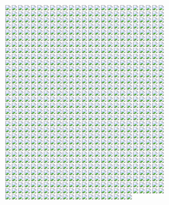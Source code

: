 ![](新建文件夹/游戏引擎架构_001.jpg)
![](新建文件夹/游戏引擎架构_002.jpg)
![](新建文件夹/游戏引擎架构_003.jpg)
![](新建文件夹/游戏引擎架构_004.jpg)
![](新建文件夹/游戏引擎架构_005.jpg)
![](新建文件夹/游戏引擎架构_006.jpg)
![](新建文件夹/游戏引擎架构_007.jpg)
![](新建文件夹/游戏引擎架构_008.jpg)
![](新建文件夹/游戏引擎架构_009.jpg)
![](新建文件夹/游戏引擎架构_010.jpg)
![](新建文件夹/游戏引擎架构_011.jpg)
![](新建文件夹/游戏引擎架构_012.jpg)
![](新建文件夹/游戏引擎架构_013.jpg)
![](新建文件夹/游戏引擎架构_014.jpg)
![](新建文件夹/游戏引擎架构_015.jpg)
![](新建文件夹/游戏引擎架构_016.jpg)
![](新建文件夹/游戏引擎架构_017.jpg)
![](新建文件夹/游戏引擎架构_018.jpg)
![](新建文件夹/游戏引擎架构_019.jpg)
![](新建文件夹/游戏引擎架构_020.jpg)
![](新建文件夹/游戏引擎架构_021.jpg)
![](新建文件夹/游戏引擎架构_022.jpg)
![](新建文件夹/游戏引擎架构_023.jpg)
![](新建文件夹/游戏引擎架构_024.jpg)
![](新建文件夹/游戏引擎架构_025.jpg)
![](新建文件夹/游戏引擎架构_026.jpg)
![](新建文件夹/游戏引擎架构_027.jpg)
![](新建文件夹/游戏引擎架构_028.jpg)
![](新建文件夹/游戏引擎架构_029.jpg)
![](新建文件夹/游戏引擎架构_030.jpg)
![](新建文件夹/游戏引擎架构_031.jpg)
![](新建文件夹/游戏引擎架构_032.jpg)
![](新建文件夹/游戏引擎架构_033.jpg)
![](新建文件夹/游戏引擎架构_034.jpg)
![](新建文件夹/游戏引擎架构_035.jpg)
![](新建文件夹/游戏引擎架构_036.jpg)
![](新建文件夹/游戏引擎架构_037.jpg)
![](新建文件夹/游戏引擎架构_038.jpg)
![](新建文件夹/游戏引擎架构_039.jpg)
![](新建文件夹/游戏引擎架构_040.jpg)
![](新建文件夹/游戏引擎架构_041.jpg)
![](新建文件夹/游戏引擎架构_042.jpg)
![](新建文件夹/游戏引擎架构_043.jpg)
![](新建文件夹/游戏引擎架构_044.jpg)
![](新建文件夹/游戏引擎架构_045.jpg)
![](新建文件夹/游戏引擎架构_046.jpg)
![](新建文件夹/游戏引擎架构_047.jpg)
![](新建文件夹/游戏引擎架构_048.jpg)
![](新建文件夹/游戏引擎架构_049.jpg)
![](新建文件夹/游戏引擎架构_050.jpg)
![](新建文件夹/游戏引擎架构_051.jpg)
![](新建文件夹/游戏引擎架构_052.jpg)
![](新建文件夹/游戏引擎架构_053.jpg)
![](新建文件夹/游戏引擎架构_054.jpg)
![](新建文件夹/游戏引擎架构_055.jpg)
![](新建文件夹/游戏引擎架构_056.jpg)
![](新建文件夹/游戏引擎架构_057.jpg)
![](新建文件夹/游戏引擎架构_058.jpg)
![](新建文件夹/游戏引擎架构_059.jpg)
![](新建文件夹/游戏引擎架构_060.jpg)
![](新建文件夹/游戏引擎架构_061.jpg)
![](新建文件夹/游戏引擎架构_062.jpg)
![](新建文件夹/游戏引擎架构_063.jpg)
![](新建文件夹/游戏引擎架构_064.jpg)
![](新建文件夹/游戏引擎架构_065.jpg)
![](新建文件夹/游戏引擎架构_066.jpg)
![](新建文件夹/游戏引擎架构_067.jpg)
![](新建文件夹/游戏引擎架构_068.jpg)
![](新建文件夹/游戏引擎架构_069.jpg)
![](新建文件夹/游戏引擎架构_070.jpg)
![](新建文件夹/游戏引擎架构_071.jpg)
![](新建文件夹/游戏引擎架构_072.jpg)
![](新建文件夹/游戏引擎架构_073.jpg)
![](新建文件夹/游戏引擎架构_074.jpg)
![](新建文件夹/游戏引擎架构_075.jpg)
![](新建文件夹/游戏引擎架构_076.jpg)
![](新建文件夹/游戏引擎架构_077.jpg)
![](新建文件夹/游戏引擎架构_078.jpg)
![](新建文件夹/游戏引擎架构_079.jpg)
![](新建文件夹/游戏引擎架构_080.jpg)
![](新建文件夹/游戏引擎架构_081.jpg)
![](新建文件夹/游戏引擎架构_082.jpg)
![](新建文件夹/游戏引擎架构_083.jpg)
![](新建文件夹/游戏引擎架构_084.jpg)
![](新建文件夹/游戏引擎架构_085.jpg)
![](新建文件夹/游戏引擎架构_086.jpg)
![](新建文件夹/游戏引擎架构_087.jpg)
![](新建文件夹/游戏引擎架构_088.jpg)
![](新建文件夹/游戏引擎架构_089.jpg)
![](新建文件夹/游戏引擎架构_090.jpg)
![](新建文件夹/游戏引擎架构_091.jpg)
![](新建文件夹/游戏引擎架构_092.jpg)
![](新建文件夹/游戏引擎架构_093.jpg)
![](新建文件夹/游戏引擎架构_094.jpg)
![](新建文件夹/游戏引擎架构_095.jpg)
![](新建文件夹/游戏引擎架构_096.jpg)
![](新建文件夹/游戏引擎架构_097.jpg)
![](新建文件夹/游戏引擎架构_098.jpg)
![](新建文件夹/游戏引擎架构_099.jpg)
![](新建文件夹/游戏引擎架构_100.jpg)
![](新建文件夹/游戏引擎架构_101.jpg)
![](新建文件夹/游戏引擎架构_102.jpg)
![](新建文件夹/游戏引擎架构_103.jpg)
![](新建文件夹/游戏引擎架构_104.jpg)
![](新建文件夹/游戏引擎架构_105.jpg)
![](新建文件夹/游戏引擎架构_106.jpg)
![](新建文件夹/游戏引擎架构_107.jpg)
![](新建文件夹/游戏引擎架构_108.jpg)
![](新建文件夹/游戏引擎架构_109.jpg)
![](新建文件夹/游戏引擎架构_110.jpg)
![](新建文件夹/游戏引擎架构_111.jpg)
![](新建文件夹/游戏引擎架构_112.jpg)
![](新建文件夹/游戏引擎架构_113.jpg)
![](新建文件夹/游戏引擎架构_114.jpg)
![](新建文件夹/游戏引擎架构_115.jpg)
![](新建文件夹/游戏引擎架构_116.jpg)
![](新建文件夹/游戏引擎架构_117.jpg)
![](新建文件夹/游戏引擎架构_118.jpg)
![](新建文件夹/游戏引擎架构_119.jpg)
![](新建文件夹/游戏引擎架构_120.jpg)
![](新建文件夹/游戏引擎架构_121.jpg)
![](新建文件夹/游戏引擎架构_122.jpg)
![](新建文件夹/游戏引擎架构_123.jpg)
![](新建文件夹/游戏引擎架构_124.jpg)
![](新建文件夹/游戏引擎架构_125.jpg)
![](新建文件夹/游戏引擎架构_126.jpg)
![](新建文件夹/游戏引擎架构_127.jpg)
![](新建文件夹/游戏引擎架构_128.jpg)
![](新建文件夹/游戏引擎架构_129.jpg)
![](新建文件夹/游戏引擎架构_130.jpg)
![](新建文件夹/游戏引擎架构_131.jpg)
![](新建文件夹/游戏引擎架构_132.jpg)
![](新建文件夹/游戏引擎架构_133.jpg)
![](新建文件夹/游戏引擎架构_134.jpg)
![](新建文件夹/游戏引擎架构_135.jpg)
![](新建文件夹/游戏引擎架构_136.jpg)
![](新建文件夹/游戏引擎架构_137.jpg)
![](新建文件夹/游戏引擎架构_138.jpg)
![](新建文件夹/游戏引擎架构_139.jpg)
![](新建文件夹/游戏引擎架构_140.jpg)
![](新建文件夹/游戏引擎架构_141.jpg)
![](新建文件夹/游戏引擎架构_142.jpg)
![](新建文件夹/游戏引擎架构_143.jpg)
![](新建文件夹/游戏引擎架构_144.jpg)
![](新建文件夹/游戏引擎架构_145.jpg)
![](新建文件夹/游戏引擎架构_146.jpg)
![](新建文件夹/游戏引擎架构_147.jpg)
![](新建文件夹/游戏引擎架构_148.jpg)
![](新建文件夹/游戏引擎架构_149.jpg)
![](新建文件夹/游戏引擎架构_150.jpg)
![](新建文件夹/游戏引擎架构_151.jpg)
![](新建文件夹/游戏引擎架构_152.jpg)
![](新建文件夹/游戏引擎架构_153.jpg)
![](新建文件夹/游戏引擎架构_154.jpg)
![](新建文件夹/游戏引擎架构_155.jpg)
![](新建文件夹/游戏引擎架构_156.jpg)
![](新建文件夹/游戏引擎架构_157.jpg)
![](新建文件夹/游戏引擎架构_158.jpg)
![](新建文件夹/游戏引擎架构_159.jpg)
![](新建文件夹/游戏引擎架构_160.jpg)
![](新建文件夹/游戏引擎架构_161.jpg)
![](新建文件夹/游戏引擎架构_162.jpg)
![](新建文件夹/游戏引擎架构_163.jpg)
![](新建文件夹/游戏引擎架构_164.jpg)
![](新建文件夹/游戏引擎架构_165.jpg)
![](新建文件夹/游戏引擎架构_166.jpg)
![](新建文件夹/游戏引擎架构_167.jpg)
![](新建文件夹/游戏引擎架构_168.jpg)
![](新建文件夹/游戏引擎架构_169.jpg)
![](新建文件夹/游戏引擎架构_170.jpg)
![](新建文件夹/游戏引擎架构_171.jpg)
![](新建文件夹/游戏引擎架构_172.jpg)
![](新建文件夹/游戏引擎架构_173.jpg)
![](新建文件夹/游戏引擎架构_174.jpg)
![](新建文件夹/游戏引擎架构_175.jpg)
![](新建文件夹/游戏引擎架构_176.jpg)
![](新建文件夹/游戏引擎架构_177.jpg)
![](新建文件夹/游戏引擎架构_178.jpg)
![](新建文件夹/游戏引擎架构_179.jpg)
![](新建文件夹/游戏引擎架构_180.jpg)
![](新建文件夹/游戏引擎架构_181.jpg)
![](新建文件夹/游戏引擎架构_182.jpg)
![](新建文件夹/游戏引擎架构_183.jpg)
![](新建文件夹/游戏引擎架构_184.jpg)
![](新建文件夹/游戏引擎架构_185.jpg)
![](新建文件夹/游戏引擎架构_186.jpg)
![](新建文件夹/游戏引擎架构_187.jpg)
![](新建文件夹/游戏引擎架构_188.jpg)
![](新建文件夹/游戏引擎架构_189.jpg)
![](新建文件夹/游戏引擎架构_190.jpg)
![](新建文件夹/游戏引擎架构_191.jpg)
![](新建文件夹/游戏引擎架构_192.jpg)
![](新建文件夹/游戏引擎架构_193.jpg)
![](新建文件夹/游戏引擎架构_194.jpg)
![](新建文件夹/游戏引擎架构_195.jpg)
![](新建文件夹/游戏引擎架构_196.jpg)
![](新建文件夹/游戏引擎架构_197.jpg)
![](新建文件夹/游戏引擎架构_198.jpg)
![](新建文件夹/游戏引擎架构_199.jpg)
![](新建文件夹/游戏引擎架构_200.jpg)
![](新建文件夹/游戏引擎架构_201.jpg)
![](新建文件夹/游戏引擎架构_202.jpg)
![](新建文件夹/游戏引擎架构_203.jpg)
![](新建文件夹/游戏引擎架构_204.jpg)
![](新建文件夹/游戏引擎架构_205.jpg)
![](新建文件夹/游戏引擎架构_206.jpg)
![](新建文件夹/游戏引擎架构_207.jpg)
![](新建文件夹/游戏引擎架构_208.jpg)
![](新建文件夹/游戏引擎架构_209.jpg)
![](新建文件夹/游戏引擎架构_210.jpg)
![](新建文件夹/游戏引擎架构_211.jpg)
![](新建文件夹/游戏引擎架构_212.jpg)
![](新建文件夹/游戏引擎架构_213.jpg)
![](新建文件夹/游戏引擎架构_214.jpg)
![](新建文件夹/游戏引擎架构_215.jpg)
![](新建文件夹/游戏引擎架构_216.jpg)
![](新建文件夹/游戏引擎架构_217.jpg)
![](新建文件夹/游戏引擎架构_218.jpg)
![](新建文件夹/游戏引擎架构_219.jpg)
![](新建文件夹/游戏引擎架构_220.jpg)
![](新建文件夹/游戏引擎架构_221.jpg)
![](新建文件夹/游戏引擎架构_222.jpg)
![](新建文件夹/游戏引擎架构_223.jpg)
![](新建文件夹/游戏引擎架构_224.jpg)
![](新建文件夹/游戏引擎架构_225.jpg)
![](新建文件夹/游戏引擎架构_226.jpg)
![](新建文件夹/游戏引擎架构_227.jpg)
![](新建文件夹/游戏引擎架构_228.jpg)
![](新建文件夹/游戏引擎架构_229.jpg)
![](新建文件夹/游戏引擎架构_230.jpg)
![](新建文件夹/游戏引擎架构_231.jpg)
![](新建文件夹/游戏引擎架构_232.jpg)
![](新建文件夹/游戏引擎架构_233.jpg)
![](新建文件夹/游戏引擎架构_234.jpg)
![](新建文件夹/游戏引擎架构_235.jpg)
![](新建文件夹/游戏引擎架构_236.jpg)
![](新建文件夹/游戏引擎架构_237.jpg)
![](新建文件夹/游戏引擎架构_238.jpg)
![](新建文件夹/游戏引擎架构_239.jpg)
![](新建文件夹/游戏引擎架构_240.jpg)
![](新建文件夹/游戏引擎架构_241.jpg)
![](新建文件夹/游戏引擎架构_242.jpg)
![](新建文件夹/游戏引擎架构_243.jpg)
![](新建文件夹/游戏引擎架构_244.jpg)
![](新建文件夹/游戏引擎架构_245.jpg)
![](新建文件夹/游戏引擎架构_246.jpg)
![](新建文件夹/游戏引擎架构_247.jpg)
![](新建文件夹/游戏引擎架构_248.jpg)
![](新建文件夹/游戏引擎架构_249.jpg)
![](新建文件夹/游戏引擎架构_250.jpg)
![](新建文件夹/游戏引擎架构_251.jpg)
![](新建文件夹/游戏引擎架构_252.jpg)
![](新建文件夹/游戏引擎架构_253.jpg)
![](新建文件夹/游戏引擎架构_254.jpg)
![](新建文件夹/游戏引擎架构_255.jpg)
![](新建文件夹/游戏引擎架构_256.jpg)
![](新建文件夹/游戏引擎架构_257.jpg)
![](新建文件夹/游戏引擎架构_258.jpg)
![](新建文件夹/游戏引擎架构_259.jpg)
![](新建文件夹/游戏引擎架构_260.jpg)
![](新建文件夹/游戏引擎架构_261.jpg)
![](新建文件夹/游戏引擎架构_262.jpg)
![](新建文件夹/游戏引擎架构_263.jpg)
![](新建文件夹/游戏引擎架构_264.jpg)
![](新建文件夹/游戏引擎架构_265.jpg)
![](新建文件夹/游戏引擎架构_266.jpg)
![](新建文件夹/游戏引擎架构_267.jpg)
![](新建文件夹/游戏引擎架构_268.jpg)
![](新建文件夹/游戏引擎架构_269.jpg)
![](新建文件夹/游戏引擎架构_270.jpg)
![](新建文件夹/游戏引擎架构_271.jpg)
![](新建文件夹/游戏引擎架构_272.jpg)
![](新建文件夹/游戏引擎架构_273.jpg)
![](新建文件夹/游戏引擎架构_274.jpg)
![](新建文件夹/游戏引擎架构_275.jpg)
![](新建文件夹/游戏引擎架构_276.jpg)
![](新建文件夹/游戏引擎架构_277.jpg)
![](新建文件夹/游戏引擎架构_278.jpg)
![](新建文件夹/游戏引擎架构_279.jpg)
![](新建文件夹/游戏引擎架构_280.jpg)
![](新建文件夹/游戏引擎架构_281.jpg)
![](新建文件夹/游戏引擎架构_282.jpg)
![](新建文件夹/游戏引擎架构_283.jpg)
![](新建文件夹/游戏引擎架构_284.jpg)
![](新建文件夹/游戏引擎架构_285.jpg)
![](新建文件夹/游戏引擎架构_286.jpg)
![](新建文件夹/游戏引擎架构_287.jpg)
![](新建文件夹/游戏引擎架构_288.jpg)
![](新建文件夹/游戏引擎架构_289.jpg)
![](新建文件夹/游戏引擎架构_290.jpg)
![](新建文件夹/游戏引擎架构_291.jpg)
![](新建文件夹/游戏引擎架构_292.jpg)
![](新建文件夹/游戏引擎架构_293.jpg)
![](新建文件夹/游戏引擎架构_294.jpg)
![](新建文件夹/游戏引擎架构_295.jpg)
![](新建文件夹/游戏引擎架构_296.jpg)
![](新建文件夹/游戏引擎架构_297.jpg)
![](新建文件夹/游戏引擎架构_298.jpg)
![](新建文件夹/游戏引擎架构_299.jpg)
![](新建文件夹/游戏引擎架构_300.jpg)
![](新建文件夹/游戏引擎架构_301.jpg)
![](新建文件夹/游戏引擎架构_302.jpg)
![](新建文件夹/游戏引擎架构_303.jpg)
![](新建文件夹/游戏引擎架构_304.jpg)
![](新建文件夹/游戏引擎架构_305.jpg)
![](新建文件夹/游戏引擎架构_306.jpg)
![](新建文件夹/游戏引擎架构_307.jpg)
![](新建文件夹/游戏引擎架构_308.jpg)
![](新建文件夹/游戏引擎架构_309.jpg)
![](新建文件夹/游戏引擎架构_310.jpg)
![](新建文件夹/游戏引擎架构_311.jpg)
![](新建文件夹/游戏引擎架构_312.jpg)
![](新建文件夹/游戏引擎架构_313.jpg)
![](新建文件夹/游戏引擎架构_314.jpg)
![](新建文件夹/游戏引擎架构_315.jpg)
![](新建文件夹/游戏引擎架构_316.jpg)
![](新建文件夹/游戏引擎架构_317.jpg)
![](新建文件夹/游戏引擎架构_318.jpg)
![](新建文件夹/游戏引擎架构_319.jpg)
![](新建文件夹/游戏引擎架构_320.jpg)
![](新建文件夹/游戏引擎架构_321.jpg)
![](新建文件夹/游戏引擎架构_322.jpg)
![](新建文件夹/游戏引擎架构_323.jpg)
![](新建文件夹/游戏引擎架构_324.jpg)
![](新建文件夹/游戏引擎架构_325.jpg)
![](新建文件夹/游戏引擎架构_326.jpg)
![](新建文件夹/游戏引擎架构_327.jpg)
![](新建文件夹/游戏引擎架构_328.jpg)
![](新建文件夹/游戏引擎架构_329.jpg)
![](新建文件夹/游戏引擎架构_330.jpg)
![](新建文件夹/游戏引擎架构_331.jpg)
![](新建文件夹/游戏引擎架构_332.jpg)
![](新建文件夹/游戏引擎架构_333.jpg)
![](新建文件夹/游戏引擎架构_334.jpg)
![](新建文件夹/游戏引擎架构_335.jpg)
![](新建文件夹/游戏引擎架构_336.jpg)
![](新建文件夹/游戏引擎架构_337.jpg)
![](新建文件夹/游戏引擎架构_338.jpg)
![](新建文件夹/游戏引擎架构_339.jpg)
![](新建文件夹/游戏引擎架构_340.jpg)
![](新建文件夹/游戏引擎架构_341.jpg)
![](新建文件夹/游戏引擎架构_342.jpg)
![](新建文件夹/游戏引擎架构_343.jpg)
![](新建文件夹/游戏引擎架构_344.jpg)
![](新建文件夹/游戏引擎架构_345.jpg)
![](新建文件夹/游戏引擎架构_346.jpg)
![](新建文件夹/游戏引擎架构_347.jpg)
![](新建文件夹/游戏引擎架构_348.jpg)
![](新建文件夹/游戏引擎架构_349.jpg)
![](新建文件夹/游戏引擎架构_350.jpg)
![](新建文件夹/游戏引擎架构_351.jpg)
![](新建文件夹/游戏引擎架构_352.jpg)
![](新建文件夹/游戏引擎架构_353.jpg)
![](新建文件夹/游戏引擎架构_354.jpg)
![](新建文件夹/游戏引擎架构_355.jpg)
![](新建文件夹/游戏引擎架构_356.jpg)
![](新建文件夹/游戏引擎架构_357.jpg)
![](新建文件夹/游戏引擎架构_358.jpg)
![](新建文件夹/游戏引擎架构_359.jpg)
![](新建文件夹/游戏引擎架构_360.jpg)
![](新建文件夹/游戏引擎架构_361.jpg)
![](新建文件夹/游戏引擎架构_362.jpg)
![](新建文件夹/游戏引擎架构_363.jpg)
![](新建文件夹/游戏引擎架构_364.jpg)
![](新建文件夹/游戏引擎架构_365.jpg)
![](新建文件夹/游戏引擎架构_366.jpg)
![](新建文件夹/游戏引擎架构_367.jpg)
![](新建文件夹/游戏引擎架构_368.jpg)
![](新建文件夹/游戏引擎架构_369.jpg)
![](新建文件夹/游戏引擎架构_370.jpg)
![](新建文件夹/游戏引擎架构_371.jpg)
![](新建文件夹/游戏引擎架构_372.jpg)
![](新建文件夹/游戏引擎架构_373.jpg)
![](新建文件夹/游戏引擎架构_374.jpg)
![](新建文件夹/游戏引擎架构_375.jpg)
![](新建文件夹/游戏引擎架构_376.jpg)
![](新建文件夹/游戏引擎架构_377.jpg)
![](新建文件夹/游戏引擎架构_378.jpg)
![](新建文件夹/游戏引擎架构_379.jpg)
![](新建文件夹/游戏引擎架构_380.jpg)
![](新建文件夹/游戏引擎架构_381.jpg)
![](新建文件夹/游戏引擎架构_382.jpg)
![](新建文件夹/游戏引擎架构_383.jpg)
![](新建文件夹/游戏引擎架构_384.jpg)
![](新建文件夹/游戏引擎架构_385.jpg)
![](新建文件夹/游戏引擎架构_386.jpg)
![](新建文件夹/游戏引擎架构_387.jpg)
![](新建文件夹/游戏引擎架构_388.jpg)
![](新建文件夹/游戏引擎架构_389.jpg)
![](新建文件夹/游戏引擎架构_390.jpg)
![](新建文件夹/游戏引擎架构_391.jpg)
![](新建文件夹/游戏引擎架构_392.jpg)
![](新建文件夹/游戏引擎架构_393.jpg)
![](新建文件夹/游戏引擎架构_394.jpg)
![](新建文件夹/游戏引擎架构_395.jpg)
![](新建文件夹/游戏引擎架构_396.jpg)
![](新建文件夹/游戏引擎架构_397.jpg)
![](新建文件夹/游戏引擎架构_398.jpg)
![](新建文件夹/游戏引擎架构_399.jpg)
![](新建文件夹/游戏引擎架构_400.jpg)
![](新建文件夹/游戏引擎架构_401.jpg)
![](新建文件夹/游戏引擎架构_402.jpg)
![](新建文件夹/游戏引擎架构_403.jpg)
![](新建文件夹/游戏引擎架构_404.jpg)
![](新建文件夹/游戏引擎架构_405.jpg)
![](新建文件夹/游戏引擎架构_406.jpg)
![](新建文件夹/游戏引擎架构_407.jpg)
![](新建文件夹/游戏引擎架构_408.jpg)
![](新建文件夹/游戏引擎架构_409.jpg)
![](新建文件夹/游戏引擎架构_410.jpg)
![](新建文件夹/游戏引擎架构_411.jpg)
![](新建文件夹/游戏引擎架构_412.jpg)
![](新建文件夹/游戏引擎架构_413.jpg)
![](新建文件夹/游戏引擎架构_414.jpg)
![](新建文件夹/游戏引擎架构_415.jpg)
![](新建文件夹/游戏引擎架构_416.jpg)
![](新建文件夹/游戏引擎架构_417.jpg)
![](新建文件夹/游戏引擎架构_418.jpg)
![](新建文件夹/游戏引擎架构_419.jpg)
![](新建文件夹/游戏引擎架构_420.jpg)
![](新建文件夹/游戏引擎架构_421.jpg)
![](新建文件夹/游戏引擎架构_422.jpg)
![](新建文件夹/游戏引擎架构_423.jpg)
![](新建文件夹/游戏引擎架构_424.jpg)
![](新建文件夹/游戏引擎架构_425.jpg)
![](新建文件夹/游戏引擎架构_426.jpg)
![](新建文件夹/游戏引擎架构_427.jpg)
![](新建文件夹/游戏引擎架构_428.jpg)
![](新建文件夹/游戏引擎架构_429.jpg)
![](新建文件夹/游戏引擎架构_430.jpg)
![](新建文件夹/游戏引擎架构_431.jpg)
![](新建文件夹/游戏引擎架构_432.jpg)
![](新建文件夹/游戏引擎架构_433.jpg)
![](新建文件夹/游戏引擎架构_434.jpg)
![](新建文件夹/游戏引擎架构_435.jpg)
![](新建文件夹/游戏引擎架构_436.jpg)
![](新建文件夹/游戏引擎架构_437.jpg)
![](新建文件夹/游戏引擎架构_438.jpg)
![](新建文件夹/游戏引擎架构_439.jpg)
![](新建文件夹/游戏引擎架构_440.jpg)
![](新建文件夹/游戏引擎架构_441.jpg)
![](新建文件夹/游戏引擎架构_442.jpg)
![](新建文件夹/游戏引擎架构_443.jpg)
![](新建文件夹/游戏引擎架构_444.jpg)
![](新建文件夹/游戏引擎架构_445.jpg)
![](新建文件夹/游戏引擎架构_446.jpg)
![](新建文件夹/游戏引擎架构_447.jpg)
![](新建文件夹/游戏引擎架构_448.jpg)
![](新建文件夹/游戏引擎架构_449.jpg)
![](新建文件夹/游戏引擎架构_450.jpg)
![](新建文件夹/游戏引擎架构_451.jpg)
![](新建文件夹/游戏引擎架构_452.jpg)
![](新建文件夹/游戏引擎架构_453.jpg)
![](新建文件夹/游戏引擎架构_454.jpg)
![](新建文件夹/游戏引擎架构_455.jpg)
![](新建文件夹/游戏引擎架构_456.jpg)
![](新建文件夹/游戏引擎架构_457.jpg)
![](新建文件夹/游戏引擎架构_458.jpg)
![](新建文件夹/游戏引擎架构_459.jpg)
![](新建文件夹/游戏引擎架构_460.jpg)
![](新建文件夹/游戏引擎架构_461.jpg)
![](新建文件夹/游戏引擎架构_462.jpg)
![](新建文件夹/游戏引擎架构_463.jpg)
![](新建文件夹/游戏引擎架构_464.jpg)
![](新建文件夹/游戏引擎架构_465.jpg)
![](新建文件夹/游戏引擎架构_466.jpg)
![](新建文件夹/游戏引擎架构_467.jpg)
![](新建文件夹/游戏引擎架构_468.jpg)
![](新建文件夹/游戏引擎架构_469.jpg)
![](新建文件夹/游戏引擎架构_470.jpg)
![](新建文件夹/游戏引擎架构_471.jpg)
![](新建文件夹/游戏引擎架构_472.jpg)
![](新建文件夹/游戏引擎架构_473.jpg)
![](新建文件夹/游戏引擎架构_474.jpg)
![](新建文件夹/游戏引擎架构_475.jpg)
![](新建文件夹/游戏引擎架构_476.jpg)
![](新建文件夹/游戏引擎架构_477.jpg)
![](新建文件夹/游戏引擎架构_478.jpg)
![](新建文件夹/游戏引擎架构_479.jpg)
![](新建文件夹/游戏引擎架构_480.jpg)
![](新建文件夹/游戏引擎架构_481.jpg)
![](新建文件夹/游戏引擎架构_482.jpg)
![](新建文件夹/游戏引擎架构_483.jpg)
![](新建文件夹/游戏引擎架构_484.jpg)
![](新建文件夹/游戏引擎架构_485.jpg)
![](新建文件夹/游戏引擎架构_486.jpg)
![](新建文件夹/游戏引擎架构_487.jpg)
![](新建文件夹/游戏引擎架构_488.jpg)
![](新建文件夹/游戏引擎架构_489.jpg)
![](新建文件夹/游戏引擎架构_490.jpg)
![](新建文件夹/游戏引擎架构_491.jpg)
![](新建文件夹/游戏引擎架构_492.jpg)
![](新建文件夹/游戏引擎架构_493.jpg)
![](新建文件夹/游戏引擎架构_494.jpg)
![](新建文件夹/游戏引擎架构_495.jpg)
![](新建文件夹/游戏引擎架构_496.jpg)
![](新建文件夹/游戏引擎架构_497.jpg)
![](新建文件夹/游戏引擎架构_498.jpg)
![](新建文件夹/游戏引擎架构_499.jpg)
![](新建文件夹/游戏引擎架构_500.jpg)
![](新建文件夹/游戏引擎架构_501.jpg)
![](新建文件夹/游戏引擎架构_502.jpg)
![](新建文件夹/游戏引擎架构_503.jpg)
![](新建文件夹/游戏引擎架构_504.jpg)
![](新建文件夹/游戏引擎架构_505.jpg)
![](新建文件夹/游戏引擎架构_506.jpg)
![](新建文件夹/游戏引擎架构_507.jpg)
![](新建文件夹/游戏引擎架构_508.jpg)
![](新建文件夹/游戏引擎架构_509.jpg)
![](新建文件夹/游戏引擎架构_510.jpg)
![](新建文件夹/游戏引擎架构_511.jpg)
![](新建文件夹/游戏引擎架构_512.jpg)
![](新建文件夹/游戏引擎架构_513.jpg)
![](新建文件夹/游戏引擎架构_514.jpg)
![](新建文件夹/游戏引擎架构_515.jpg)
![](新建文件夹/游戏引擎架构_516.jpg)
![](新建文件夹/游戏引擎架构_517.jpg)
![](新建文件夹/游戏引擎架构_518.jpg)
![](新建文件夹/游戏引擎架构_519.jpg)
![](新建文件夹/游戏引擎架构_520.jpg)
![](新建文件夹/游戏引擎架构_521.jpg)
![](新建文件夹/游戏引擎架构_522.jpg)
![](新建文件夹/游戏引擎架构_523.jpg)
![](新建文件夹/游戏引擎架构_524.jpg)
![](新建文件夹/游戏引擎架构_525.jpg)
![](新建文件夹/游戏引擎架构_526.jpg)
![](新建文件夹/游戏引擎架构_527.jpg)
![](新建文件夹/游戏引擎架构_528.jpg)
![](新建文件夹/游戏引擎架构_529.jpg)
![](新建文件夹/游戏引擎架构_530.jpg)
![](新建文件夹/游戏引擎架构_531.jpg)
![](新建文件夹/游戏引擎架构_532.jpg)
![](新建文件夹/游戏引擎架构_533.jpg)
![](新建文件夹/游戏引擎架构_534.jpg)
![](新建文件夹/游戏引擎架构_535.jpg)
![](新建文件夹/游戏引擎架构_536.jpg)
![](新建文件夹/游戏引擎架构_537.jpg)
![](新建文件夹/游戏引擎架构_538.jpg)
![](新建文件夹/游戏引擎架构_539.jpg)
![](新建文件夹/游戏引擎架构_540.jpg)
![](新建文件夹/游戏引擎架构_541.jpg)
![](新建文件夹/游戏引擎架构_542.jpg)
![](新建文件夹/游戏引擎架构_543.jpg)
![](新建文件夹/游戏引擎架构_544.jpg)
![](新建文件夹/游戏引擎架构_545.jpg)
![](新建文件夹/游戏引擎架构_546.jpg)
![](新建文件夹/游戏引擎架构_547.jpg)
![](新建文件夹/游戏引擎架构_548.jpg)
![](新建文件夹/游戏引擎架构_549.jpg)
![](新建文件夹/游戏引擎架构_550.jpg)
![](新建文件夹/游戏引擎架构_551.jpg)
![](新建文件夹/游戏引擎架构_552.jpg)
![](新建文件夹/游戏引擎架构_553.jpg)
![](新建文件夹/游戏引擎架构_554.jpg)
![](新建文件夹/游戏引擎架构_555.jpg)
![](新建文件夹/游戏引擎架构_556.jpg)
![](新建文件夹/游戏引擎架构_557.jpg)
![](新建文件夹/游戏引擎架构_558.jpg)
![](新建文件夹/游戏引擎架构_559.jpg)
![](新建文件夹/游戏引擎架构_560.jpg)
![](新建文件夹/游戏引擎架构_561.jpg)
![](新建文件夹/游戏引擎架构_562.jpg)
![](新建文件夹/游戏引擎架构_563.jpg)
![](新建文件夹/游戏引擎架构_564.jpg)
![](新建文件夹/游戏引擎架构_565.jpg)
![](新建文件夹/游戏引擎架构_566.jpg)
![](新建文件夹/游戏引擎架构_567.jpg)
![](新建文件夹/游戏引擎架构_568.jpg)
![](新建文件夹/游戏引擎架构_569.jpg)
![](新建文件夹/游戏引擎架构_570.jpg)
![](新建文件夹/游戏引擎架构_571.jpg)
![](新建文件夹/游戏引擎架构_572.jpg)
![](新建文件夹/游戏引擎架构_573.jpg)
![](新建文件夹/游戏引擎架构_574.jpg)
![](新建文件夹/游戏引擎架构_575.jpg)
![](新建文件夹/游戏引擎架构_576.jpg)
![](新建文件夹/游戏引擎架构_577.jpg)
![](新建文件夹/游戏引擎架构_578.jpg)
![](新建文件夹/游戏引擎架构_579.jpg)
![](新建文件夹/游戏引擎架构_580.jpg)
![](新建文件夹/游戏引擎架构_581.jpg)
![](新建文件夹/游戏引擎架构_582.jpg)
![](新建文件夹/游戏引擎架构_583.jpg)
![](新建文件夹/游戏引擎架构_584.jpg)
![](新建文件夹/游戏引擎架构_585.jpg)
![](新建文件夹/游戏引擎架构_586.jpg)
![](新建文件夹/游戏引擎架构_587.jpg)
![](新建文件夹/游戏引擎架构_588.jpg)
![](新建文件夹/游戏引擎架构_589.jpg)
![](新建文件夹/游戏引擎架构_590.jpg)
![](新建文件夹/游戏引擎架构_591.jpg)
![](新建文件夹/游戏引擎架构_592.jpg)
![](新建文件夹/游戏引擎架构_593.jpg)
![](新建文件夹/游戏引擎架构_594.jpg)
![](新建文件夹/游戏引擎架构_595.jpg)
![](新建文件夹/游戏引擎架构_596.jpg)
![](新建文件夹/游戏引擎架构_597.jpg)
![](新建文件夹/游戏引擎架构_598.jpg)
![](新建文件夹/游戏引擎架构_599.jpg)
![](新建文件夹/游戏引擎架构_600.jpg)
![](新建文件夹/游戏引擎架构_601.jpg)
![](新建文件夹/游戏引擎架构_602.jpg)
![](新建文件夹/游戏引擎架构_603.jpg)
![](新建文件夹/游戏引擎架构_604.jpg)
![](新建文件夹/游戏引擎架构_605.jpg)
![](新建文件夹/游戏引擎架构_606.jpg)
![](新建文件夹/游戏引擎架构_607.jpg)
![](新建文件夹/游戏引擎架构_608.jpg)
![](新建文件夹/游戏引擎架构_609.jpg)
![](新建文件夹/游戏引擎架构_610.jpg)
![](新建文件夹/游戏引擎架构_611.jpg)
![](新建文件夹/游戏引擎架构_612.jpg)
![](新建文件夹/游戏引擎架构_613.jpg)
![](新建文件夹/游戏引擎架构_614.jpg)
![](新建文件夹/游戏引擎架构_615.jpg)
![](新建文件夹/游戏引擎架构_616.jpg)
![](新建文件夹/游戏引擎架构_617.jpg)
![](新建文件夹/游戏引擎架构_618.jpg)
![](新建文件夹/游戏引擎架构_619.jpg)
![](新建文件夹/游戏引擎架构_620.jpg)
![](新建文件夹/游戏引擎架构_621.jpg)
![](新建文件夹/游戏引擎架构_622.jpg)
![](新建文件夹/游戏引擎架构_623.jpg)
![](新建文件夹/游戏引擎架构_624.jpg)
![](新建文件夹/游戏引擎架构_625.jpg)
![](新建文件夹/游戏引擎架构_626.jpg)
![](新建文件夹/游戏引擎架构_627.jpg)
![](新建文件夹/游戏引擎架构_628.jpg)
![](新建文件夹/游戏引擎架构_629.jpg)
![](新建文件夹/游戏引擎架构_630.jpg)
![](新建文件夹/游戏引擎架构_631.jpg)
![](新建文件夹/游戏引擎架构_632.jpg)
![](新建文件夹/游戏引擎架构_633.jpg)
![](新建文件夹/游戏引擎架构_634.jpg)
![](新建文件夹/游戏引擎架构_635.jpg)
![](新建文件夹/游戏引擎架构_636.jpg)
![](新建文件夹/游戏引擎架构_637.jpg)
![](新建文件夹/游戏引擎架构_638.jpg)
![](新建文件夹/游戏引擎架构_639.jpg)
![](新建文件夹/游戏引擎架构_640.jpg)
![](新建文件夹/游戏引擎架构_641.jpg)
![](新建文件夹/游戏引擎架构_642.jpg)
![](新建文件夹/游戏引擎架构_643.jpg)
![](新建文件夹/游戏引擎架构_644.jpg)
![](新建文件夹/游戏引擎架构_645.jpg)
![](新建文件夹/游戏引擎架构_646.jpg)
![](新建文件夹/游戏引擎架构_647.jpg)
![](新建文件夹/游戏引擎架构_648.jpg)
![](新建文件夹/游戏引擎架构_649.jpg)
![](新建文件夹/游戏引擎架构_650.jpg)
![](新建文件夹/游戏引擎架构_651.jpg)
![](新建文件夹/游戏引擎架构_652.jpg)
![](新建文件夹/游戏引擎架构_653.jpg)
![](新建文件夹/游戏引擎架构_654.jpg)
![](新建文件夹/游戏引擎架构_655.jpg)
![](新建文件夹/游戏引擎架构_656.jpg)
![](新建文件夹/游戏引擎架构_657.jpg)
![](新建文件夹/游戏引擎架构_658.jpg)
![](新建文件夹/游戏引擎架构_659.jpg)
![](新建文件夹/游戏引擎架构_660.jpg)
![](新建文件夹/游戏引擎架构_661.jpg)
![](新建文件夹/游戏引擎架构_662.jpg)
![](新建文件夹/游戏引擎架构_663.jpg)
![](新建文件夹/游戏引擎架构_664.jpg)
![](新建文件夹/游戏引擎架构_665.jpg)
![](新建文件夹/游戏引擎架构_666.jpg)
![](新建文件夹/游戏引擎架构_667.jpg)
![](新建文件夹/游戏引擎架构_668.jpg)
![](新建文件夹/游戏引擎架构_669.jpg)
![](新建文件夹/游戏引擎架构_670.jpg)
![](新建文件夹/游戏引擎架构_671.jpg)
![](新建文件夹/游戏引擎架构_672.jpg)
![](新建文件夹/游戏引擎架构_673.jpg)
![](新建文件夹/游戏引擎架构_674.jpg)
![](新建文件夹/游戏引擎架构_675.jpg)
![](新建文件夹/游戏引擎架构_676.jpg)
![](新建文件夹/游戏引擎架构_677.jpg)
![](新建文件夹/游戏引擎架构_678.jpg)
![](新建文件夹/游戏引擎架构_679.jpg)
![](新建文件夹/游戏引擎架构_680.jpg)
![](新建文件夹/游戏引擎架构_681.jpg)
![](新建文件夹/游戏引擎架构_682.jpg)
![](新建文件夹/游戏引擎架构_683.jpg)
![](新建文件夹/游戏引擎架构_684.jpg)
![](新建文件夹/游戏引擎架构_685.jpg)
![](新建文件夹/游戏引擎架构_686.jpg)
![](新建文件夹/游戏引擎架构_687.jpg)
![](新建文件夹/游戏引擎架构_688.jpg)
![](新建文件夹/游戏引擎架构_689.jpg)
![](新建文件夹/游戏引擎架构_690.jpg)
![](新建文件夹/游戏引擎架构_691.jpg)
![](新建文件夹/游戏引擎架构_692.jpg)
![](新建文件夹/游戏引擎架构_693.jpg)
![](新建文件夹/游戏引擎架构_694.jpg)
![](新建文件夹/游戏引擎架构_695.jpg)
![](新建文件夹/游戏引擎架构_696.jpg)
![](新建文件夹/游戏引擎架构_697.jpg)
![](新建文件夹/游戏引擎架构_698.jpg)
![](新建文件夹/游戏引擎架构_699.jpg)
![](新建文件夹/游戏引擎架构_700.jpg)
![](新建文件夹/游戏引擎架构_701.jpg)
![](新建文件夹/游戏引擎架构_702.jpg)
![](新建文件夹/游戏引擎架构_703.jpg)
![](新建文件夹/游戏引擎架构_704.jpg)
![](新建文件夹/游戏引擎架构_705.jpg)
![](新建文件夹/游戏引擎架构_706.jpg)
![](新建文件夹/游戏引擎架构_707.jpg)
![](新建文件夹/游戏引擎架构_708.jpg)
![](新建文件夹/游戏引擎架构_709.jpg)
![](新建文件夹/游戏引擎架构_710.jpg)
![](新建文件夹/游戏引擎架构_711.jpg)
![](新建文件夹/游戏引擎架构_712.jpg)
![](新建文件夹/游戏引擎架构_713.jpg)
![](新建文件夹/游戏引擎架构_714.jpg)
![](新建文件夹/游戏引擎架构_715.jpg)
![](新建文件夹/游戏引擎架构_716.jpg)
![](新建文件夹/游戏引擎架构_717.jpg)
![](新建文件夹/游戏引擎架构_718.jpg)
![](新建文件夹/游戏引擎架构_719.jpg)
![](新建文件夹/游戏引擎架构_720.jpg)
![](新建文件夹/游戏引擎架构_721.jpg)
![](新建文件夹/游戏引擎架构_722.jpg)
![](新建文件夹/游戏引擎架构_723.jpg)
![](新建文件夹/游戏引擎架构_724.jpg)
![](新建文件夹/游戏引擎架构_725.jpg)
![](新建文件夹/游戏引擎架构_726.jpg)
![](新建文件夹/游戏引擎架构_727.jpg)
![](新建文件夹/游戏引擎架构_728.jpg)
![](新建文件夹/游戏引擎架构_729.jpg)
![](新建文件夹/游戏引擎架构_730.jpg)
![](新建文件夹/游戏引擎架构_731.jpg)
![](新建文件夹/游戏引擎架构_732.jpg)
![](新建文件夹/游戏引擎架构_733.jpg)
![](新建文件夹/游戏引擎架构_734.jpg)
![](新建文件夹/游戏引擎架构_735.jpg)
![](新建文件夹/游戏引擎架构_736.jpg)
![](新建文件夹/游戏引擎架构_737.jpg)
![](新建文件夹/游戏引擎架构_738.jpg)
![](新建文件夹/游戏引擎架构_739.jpg)
![](新建文件夹/游戏引擎架构_740.jpg)
![](新建文件夹/游戏引擎架构_741.jpg)
![](新建文件夹/游戏引擎架构_742.jpg)
![](新建文件夹/游戏引擎架构_743.jpg)
![](新建文件夹/游戏引擎架构_744.jpg)
![](新建文件夹/游戏引擎架构_745.jpg)
![](新建文件夹/游戏引擎架构_746.jpg)
![](新建文件夹/游戏引擎架构_747.jpg)
![](新建文件夹/游戏引擎架构_748.jpg)
![](新建文件夹/游戏引擎架构_749.jpg)
![](新建文件夹/游戏引擎架构_750.jpg)
![](新建文件夹/游戏引擎架构_751.jpg)
![](新建文件夹/游戏引擎架构_752.jpg)
![](新建文件夹/游戏引擎架构_753.jpg)
![](新建文件夹/游戏引擎架构_754.jpg)
![](新建文件夹/游戏引擎架构_755.jpg)
![](新建文件夹/游戏引擎架构_756.jpg)
![](新建文件夹/游戏引擎架构_757.jpg)
![](新建文件夹/游戏引擎架构_758.jpg)
![](新建文件夹/游戏引擎架构_759.jpg)
![](新建文件夹/游戏引擎架构_760.jpg)
![](新建文件夹/游戏引擎架构_761.jpg)
![](新建文件夹/游戏引擎架构_762.jpg)
![](新建文件夹/游戏引擎架构_763.jpg)
![](新建文件夹/游戏引擎架构_764.jpg)
![](新建文件夹/游戏引擎架构_765.jpg)
![](新建文件夹/游戏引擎架构_766.jpg)
![](新建文件夹/游戏引擎架构_767.jpg)
![](新建文件夹/游戏引擎架构_768.jpg)
![](新建文件夹/游戏引擎架构_769.jpg)
![](新建文件夹/游戏引擎架构_770.jpg)
![](新建文件夹/游戏引擎架构_771.jpg)
![](新建文件夹/游戏引擎架构_772.jpg)
![](新建文件夹/游戏引擎架构_773.jpg)
![](新建文件夹/游戏引擎架构_774.jpg)
![](新建文件夹/游戏引擎架构_775.jpg)
![](新建文件夹/游戏引擎架构_776.jpg)
![](新建文件夹/游戏引擎架构_777.jpg)
![](新建文件夹/游戏引擎架构_778.jpg)
![](新建文件夹/游戏引擎架构_779.jpg)
![](新建文件夹/游戏引擎架构_780.jpg)
![](新建文件夹/游戏引擎架构_781.jpg)
![](新建文件夹/游戏引擎架构_782.jpg)
![](新建文件夹/游戏引擎架构_783.jpg)
![](新建文件夹/游戏引擎架构_784.jpg)
![](新建文件夹/游戏引擎架构_785.jpg)
![](新建文件夹/游戏引擎架构_786.jpg)
![](新建文件夹/游戏引擎架构_787.jpg)
![](新建文件夹/游戏引擎架构_788.jpg)
![](新建文件夹/游戏引擎架构_789.jpg)
![](新建文件夹/游戏引擎架构_790.jpg)
![](新建文件夹/游戏引擎架构_791.jpg)
![](新建文件夹/游戏引擎架构_792.jpg)
![](新建文件夹/游戏引擎架构_793.jpg)
![](新建文件夹/游戏引擎架构_794.jpg)
![](新建文件夹/游戏引擎架构_795.jpg)